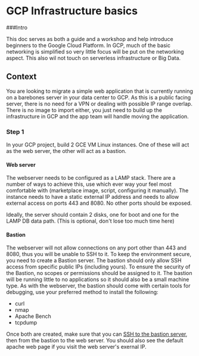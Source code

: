 # GCP Infrastructure basics

###Intro

This doc serves as both a guide and a workshop and help introduce beginners to the Google Cloud Platform.
In GCP, much of the basic networking is simplified so very little focus will be put on the networking aspect.
This also wil not touch on serverless infrastructure or Big Data.

## Context

You are looking to migrate a simple web application that is currently running on a barebones server in your data center to GCP.
As this is a public facing server, there is no need for a VPN or dealing with possible IP range overlap. There is no image to
import either, you just need to build up the infrastructure in GCP and the app team will handle moving the application.

### Step 1

In your GCP project, build 2 GCE VM Linux instances. One of these will act as the web server, the other will act as a bastion.

#### Web server
The webserver needs to be configured as a LAMP stack. There are a number of ways to achieve this, use which ever way your feel
most comfortable with (marketplace image, script, configuring it manually). The instance needs to have a static external IP address
and needs to allow external access on ports 443 and 8080. No other ports should be exposed.

Ideally, the server should contain 2 disks, one for boot and one for the LAMP DB data path. (This is optional, don't lose too much time here)

#### Bastion
The webserver will not allow connections on any port other than 443 and 8080, thus you will be unable to SSH to it. To keep the
environment secure, you need to create a Bastion server. The bastion should only allow SSH access from specific public IPs (including yours).
To ensure the security of the Bastion, no scopes or permissions should be assigned to it. The bastion will be running little to no
applications so it should also be a small machine type. As with the webserver, the bastion should come with certain tools for debugging, 
use your preferred method to install the following:
- curl
- nmap
- Apache Bench
- tcpdump

Once both are created, make sure that you can [SSH to the bastion server](https://cloud.google.com/compute/docs/instances/connecting-to-instance#gcetools), then from the bastion to the web server.
You should also see the default apache web page if you visit the web server's exernal IP.
